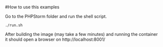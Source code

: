 #How to use this examples

Go to the PHPStorm folder and run the shell script.

```Shell
./run.sh
```

After building the image (may take a few minutes) and running the container it should open a browser on http://localhost:8001/